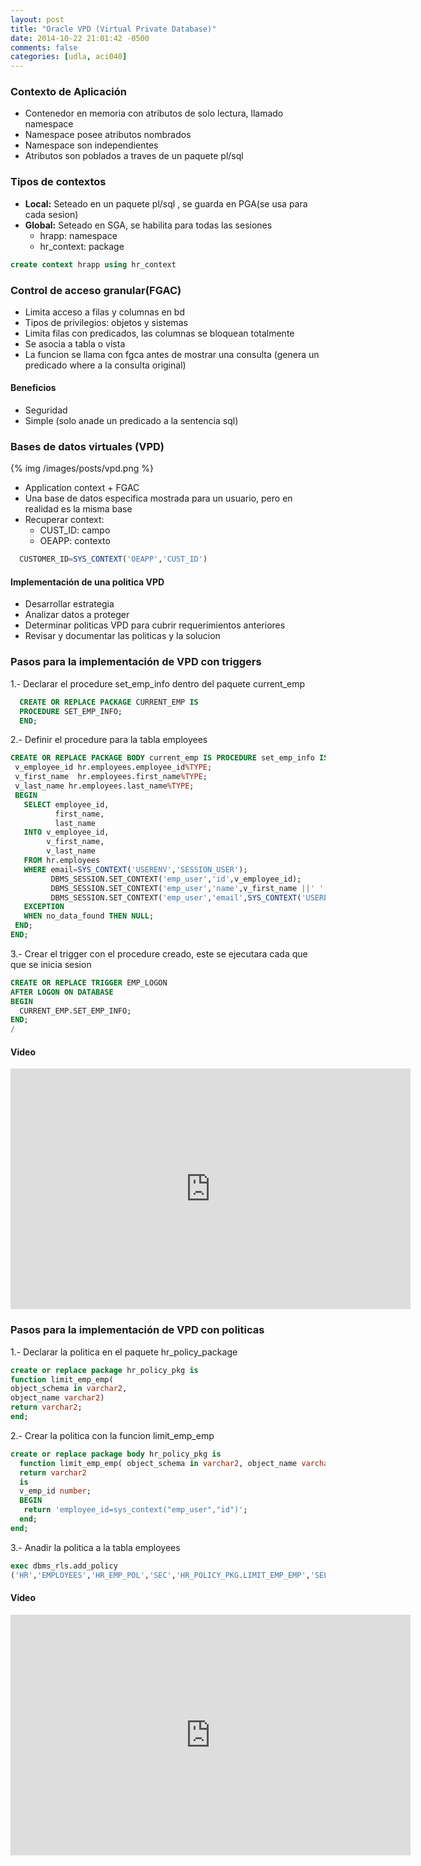 ```yaml
---
layout: post
title: "Oracle VPD (Virtual Private Database)"
date: 2014-10-22 21:01:42 -0500
comments: false
categories: [udla, aci040]
---
```


### Contexto de Aplicación
- Contenedor en memoria con atributos de solo lectura, llamado namespace
- Namespace posee atributos nombrados
- Namespace son independientes
- Atributos son poblados a traves de un paquete pl/sql

### Tipos de contextos
- **Local:** Seteado en un paquete pl/sql , se guarda en PGA(se usa para
  cada sesion)
- **Global:** Seteado en SGA, se habilita para todas las sesiones
  * hrapp: namespace
  * hr_context: package
```sql
create context hrapp using hr_context
```
<!--more-->

### Control de acceso granular(FGAC)
- Limita acceso a filas y columnas en bd
- Tipos de privilegios: objetos y sistemas
- Limita filas con predicados, las columnas se bloquean totalmente
- Se asocia a tabla o vista
- La funcion se llama con fgca antes de mostrar una consulta (genera un
  predicado where a la consulta original)

#### Beneficios
- Seguridad
- Simple (solo anade un predicado a la sentencia sql)

### Bases de datos virtuales (VPD)

{% img /images/posts/vpd.png %}

- Application context + FGAC
- Una base de datos especifica mostrada para un usuario, pero en
  realidad es la misma base
- Recuperar context:
  * CUST_ID: campo
  * OEAPP: contexto
```sql
  CUSTOMER_ID=SYS_CONTEXT('OEAPP','CUST_ID')
```

#### Implementación de una politica VPD
- Desarrollar estrategia
- Analizar datos a proteger
- Determinar politicas VPD para cubrir requerimientos anteriores
- Revisar y documentar las politicas y la solucion

### Pasos para la implementación de VPD con triggers
1.- Declarar el procedure set_emp_info dentro del paquete current_emp
```sql
  CREATE OR REPLACE PACKAGE CURRENT_EMP IS
  PROCEDURE SET_EMP_INFO;
  END;
```
2.- Definir el procedure para la tabla employees
```sql
CREATE OR REPLACE PACKAGE BODY current_emp IS PROCEDURE set_emp_info IS
 v_employee_id hr.employees.employee_id%TYPE;
 v_first_name  hr.employees.first_name%TYPE;
 v_last_name hr.employees.last_name%TYPE;
 BEGIN
   SELECT employee_id,
          first_name,
          last_name
   INTO v_employee_id,
        v_first_name,
        v_last_name
   FROM hr.employees
   WHERE email=SYS_CONTEXT('USERENV','SESSION_USER');
         DBMS_SESSION.SET_CONTEXT('emp_user','id',v_employee_id);
         DBMS_SESSION.SET_CONTEXT('emp_user','name',v_first_name ||' '|| v_last_name);
         DBMS_SESSION.SET_CONTEXT('emp_user','email',SYS_CONTEXT('USERENV','SESSION_USER'));
   EXCEPTION
   WHEN no_data_found THEN NULL;
 END;
END;
```
3.- Crear el trigger con el procedure creado, este se ejecutara cada que
que se inicia sesion
```sql
CREATE OR REPLACE TRIGGER EMP_LOGON
AFTER LOGON ON DATABASE
BEGIN
  CURRENT_EMP.SET_EMP_INFO;
END;
/
```
#### Video

<iframe class="youtube-player" type="text/html" width="640" height="385"
src="https://www.youtube.com/embed/CFNbfWktEKc" allowfullscreen
frameborder="0">
</iframe>

### Pasos para la implementación de VPD con politicas

1.- Declarar la politica en el paquete hr_policy_package
```sql
create or replace package hr_policy_pkg is
function limit_emp_emp(
object_schema in varchar2,
object_name varchar2)
return varchar2;
end;
```
2.- Crear la politica con la funcion limit_emp_emp
```sql
create or replace package body hr_policy_pkg is
  function limit_emp_emp( object_schema in varchar2, object_name varchar2)
  return varchar2
  is
  v_emp_id number;
  BEGIN
   return 'employee_id=sys_context("emp_user","id")';
  end;
end;
```
3.- Anadir la politica a la tabla employees
```sql
exec dbms_rls.add_policy
('HR','EMPLOYEES','HR_EMP_POL','SEC','HR_POLICY_PKG.LIMIT_EMP_EMP','SELECT');
```

#### Video

<iframe class="youtube-player" type="text/html" width="640" height="385"
src="https://www.youtube.com/embed/mmws2ZdHkuA" allowfullscreen
frameborder="0">
</iframe>
